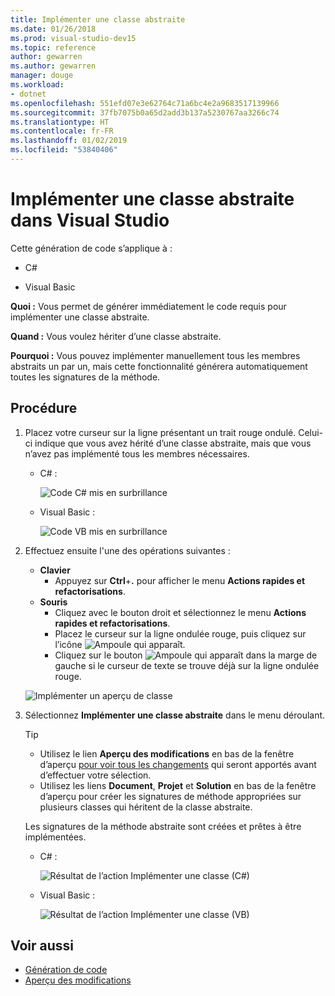 ```yaml
---
title: Implémenter une classe abstraite
ms.date: 01/26/2018
ms.prod: visual-studio-dev15
ms.topic: reference
author: gewarren
ms.author: gewarren
manager: douge
ms.workload:
- dotnet
ms.openlocfilehash: 551efd07e3e62764c71a6bc4e2a9683517139966
ms.sourcegitcommit: 37fb7075b0a65d2add3b137a5230767aa3266c74
ms.translationtype: HT
ms.contentlocale: fr-FR
ms.lasthandoff: 01/02/2019
ms.locfileid: "53840406"
---
```

# <a name="implement-an-abstract-class-in-visual-studio"></a>Implémenter une classe abstraite dans Visual Studio

Cette génération de code s’applique à :

- C#

- Visual Basic

**Quoi :** Vous permet de générer immédiatement le code requis pour implémenter une classe abstraite.

**Quand :** Vous voulez hériter d’une classe abstraite.

**Pourquoi :** Vous pouvez implémenter manuellement tous les membres abstraits un par un, mais cette fonctionnalité générera automatiquement toutes les signatures de la méthode.

## <a name="how-to"></a>Procédure

1. Placez votre curseur sur la ligne présentant un trait rouge ondulé. Celui-ci indique que vous avez hérité d’une classe abstraite, mais que vous n’avez pas implémenté tous les membres nécessaires.

   - C# :

       ![Code C# mis en surbrillance](media/abstract-highlight-cs.png)

   - Visual Basic :

       ![Code VB mis en surbrillance](media/abstract-highlight-vb.png)

2. Effectuez ensuite l'une des opérations suivantes :

   - **Clavier**
      - Appuyez sur **Ctrl**+**.** pour afficher le menu **Actions rapides et refactorisations**.
   - **Souris**
      - Cliquez avec le bouton droit et sélectionnez le menu **Actions rapides et refactorisations**.
      - Placez le curseur sur la ligne ondulée rouge, puis cliquez sur l’icône ![Ampoule](media/bulb-cs.png) qui apparaît.
      - Cliquez sur le bouton ![Ampoule](media/bulb-cs.png) qui apparaît dans la marge de gauche si le curseur de texte se trouve déjà sur la ligne ondulée rouge.

   ![Implémenter un aperçu de classe](media/abstract-preview-cs.png)

3. Sélectionnez **Implémenter une classe abstraite** dans le menu déroulant.

   > [!TIP]
   > - Utilisez le lien **Aperçu des modifications** en bas de la fenêtre d’aperçu [pour voir tous les changements](../../ide/preview-changes.md) qui seront apportés avant d’effectuer votre sélection.
   > - Utilisez les liens **Document**, **Projet** et **Solution** en bas de la fenêtre d’aperçu pour créer les signatures de méthode appropriées sur plusieurs classes qui héritent de la classe abstraite.

   Les signatures de la méthode abstraite sont créées et prêtes à être implémentées.

   - C# :

       ![Résultat de l’action Implémenter une classe (C#)](media/abstract-result-cs.png)

   - Visual Basic :

       ![Résultat de l’action Implémenter une classe (VB)](media/abstract-result-vb.png)

## <a name="see-also"></a>Voir aussi

- [Génération de code](../code-generation-in-visual-studio.md)
- [Aperçu des modifications](../../ide/preview-changes.md)